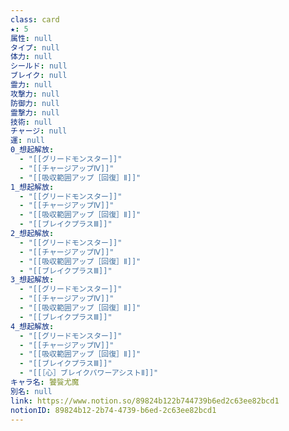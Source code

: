 ```yaml
---
class: card
★: 5
属性: null
タイプ: null
体力: null
シールド: null
ブレイク: null
霊力: null
攻撃力: null
防御力: null
霊撃力: null
技術: null
チャージ: null
運: null
0_想起解放:
  - "[[グリードモンスター]]"
  - "[[チャージアップⅣ]]"
  - "[[吸収範囲アップ［回復］Ⅱ]]"
1_想起解放:
  - "[[グリードモンスター]]"
  - "[[チャージアップⅣ]]"
  - "[[吸収範囲アップ［回復］Ⅱ]]"
  - "[[ブレイクプラスⅢ]]"
2_想起解放:
  - "[[グリードモンスター]]"
  - "[[チャージアップⅣ]]"
  - "[[吸収範囲アップ［回復］Ⅱ]]"
  - "[[ブレイクプラスⅢ]]"
3_想起解放:
  - "[[グリードモンスター]]"
  - "[[チャージアップⅣ]]"
  - "[[吸収範囲アップ［回復］Ⅱ]]"
  - "[[ブレイクプラスⅢ]]"
4_想起解放:
  - "[[グリードモンスター]]"
  - "[[チャージアップⅣ]]"
  - "[[吸収範囲アップ［回復］Ⅱ]]"
  - "[[ブレイクプラスⅢ]]"
  - "[[［心］ブレイクパワーアシストⅡ]]"
キャラ名: 饕餮尤魔
別名: null
link: https://www.notion.so/89824b122b744739b6ed2c63ee82bcd1
notionID: 89824b12-2b74-4739-b6ed-2c63ee82bcd1
---
```

